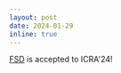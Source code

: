 ```yaml
---
layout: post
date: 2024-01-29
inline: true
---
```


[FSD](https://fsd6d.github.io/) is accepted to ICRA'24!